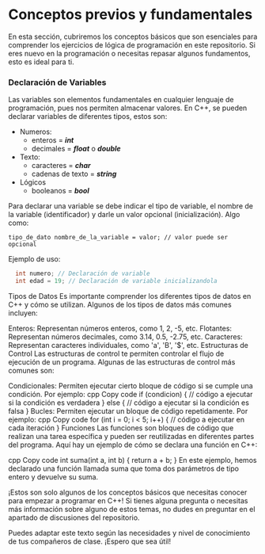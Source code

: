 # Conceptos previos y fundamentales

En esta sección, cubriremos los conceptos básicos que son esenciales para comprender los ejercicios de lógica de programación en este repositorio. Si eres nuevo en la programación o necesitas repasar algunos fundamentos, esto es ideal para ti.

### Declaración de Variables
Las variables son elementos fundamentales en cualquier lenguaje de programación, pues nos permiten almacenar valores. En C++, se pueden declarar variables de diferentes tipos, estos son:
- Numeros:
  + enteros = **_int_**
  + decimales = **_float_** o **_double_**
- Texto:
  + caracteres = **_char_**
  + cadenas de texto = **_string_**
- Lógicos
  + booleanos = **_bool_**

Para declarar una variable se debe indicar el tipo de variable, el nombre de la variable (identificador) y darle un valor opcional (inicialización).
Algo como: 

`tipo_de_dato nombre_de_la_variable = valor; // valor puede ser opcional`

Ejemplo de uso:
```C++
  int numero; // Declaración de variable
  int edad = 19; // Declaración de variable inicializandola
```


Tipos de Datos
Es importante comprender los diferentes tipos de datos en C++ y cómo se utilizan. Algunos de los tipos de datos más comunes incluyen:

Enteros: Representan números enteros, como 1, 2, -5, etc.
Flotantes: Representan números decimales, como 3.14, 0.5, -2.75, etc.
Caracteres: Representan caracteres individuales, como 'a', 'B', '$', etc.
Estructuras de Control
Las estructuras de control te permiten controlar el flujo de ejecución de un programa. Algunas de las estructuras de control más comunes son:

Condicionales: Permiten ejecutar cierto bloque de código si se cumple una condición. Por ejemplo:
cpp
Copy code
if (condicion) {
    // código a ejecutar si la condición es verdadera
} else {
    // código a ejecutar si la condición es falsa
}
Bucles: Permiten ejecutar un bloque de código repetidamente. Por ejemplo:
cpp
Copy code
for (int i = 0; i < 5; i++) {
    // código a ejecutar en cada iteración
}
Funciones
Las funciones son bloques de código que realizan una tarea específica y pueden ser reutilizadas en diferentes partes del programa. Aquí hay un ejemplo de cómo se declara una función en C++:

cpp
Copy code
int suma(int a, int b) {
    return a + b;
}
En este ejemplo, hemos declarado una función llamada suma que toma dos parámetros de tipo entero y devuelve su suma.

¡Estos son solo algunos de los conceptos básicos que necesitas conocer para empezar a programar en C++! Si tienes alguna pregunta o necesitas más información sobre alguno de estos temas, no dudes en preguntar en el apartado de discusiones del repositorio.

Puedes adaptar este texto según las necesidades y nivel de conocimiento de tus compañeros de clase. ¡Espero que sea útil!






